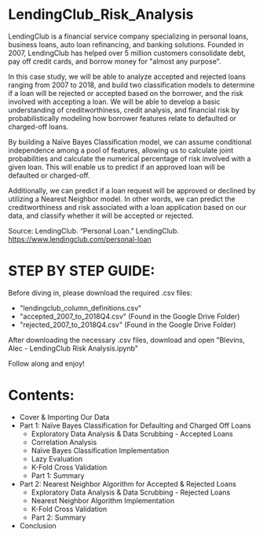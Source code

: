 # LendingClub_Risk_Analysis

LendingClub is a financial service company specializing in personal loans, business loans, auto loan refinancing, and banking solutions. Founded in 2007, LendingClub has helped over 5 million customers consolidate debt, pay off credit cards, and borrow money for "almost any purpose". 

In this case study, we will be able to analyze accepted and rejected loans ranging from 2007 to 2018, and build two classification models to determine if a loan will be rejected or accepted based on the borrower, and the risk involved with accepting a loan. We will be able to develop a basic understanding of creditworthiness, credit analysis, and financial risk by probabilistically modeling how borrower features relate to defaulted or charged-off loans.

By building a Naïve Bayes Classification model, we can assume conditional independence among a pool of features, allowing us to calculate joint probabilities and calculate the numerical percentage of risk involved with a given loan. This will enable us to predict if an approved loan will be defaulted or charged-off. 

Additionally, we can predict if a loan request will be approved or declined by utilizing a Nearest Neighbor model. In other words, we can predict the creditworthiness and risk associated with a loan application based on our data, and classify whether it will be accepted or rejected. 


Source: LendingClub. “Personal Loan.” LendingClub. https://www.lendingclub.com/personal-loan


# STEP BY STEP GUIDE: 

Before diving in, please download the required .csv files: 
- "lendingclub_column_definitions.csv"
- "accepted_2007_to_2018Q4.csv" (Found in the Google Drive Folder)
- "rejected_2007_to_2018Q4.csv" (Found in the Google Drive Folder)

After downloading the necessary .csv files, download and open "Blevins, Alec - LendingClub Risk Analysis.ipynb"

Follow along and enjoy! 

# Contents: 

- Cover & Importing Our Data
- Part 1: Naïve Bayes Classification for Defaulting and Charged Off Loans
    - Exploratory Data Analysis & Data Scrubbing - Accepted Loans
    - Correlation Analysis
    - Naïve Bayes Classification Implementation
    - Lazy Evaluation
    - K-Fold Cross Validation
    - Part 1: Summary
- Part 2: Nearest Neighbor Algorithm for Accepted & Rejected Loans
    - Exploratory Data Analysis & Data Scrubbing - Rejected Loans
    - Nearest Neighbor Algorithm Implementation
    - K-Fold Cross Validation
    - Part 2: Summary
- Conclusion

